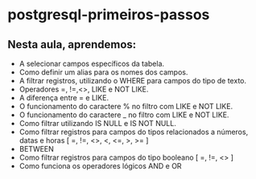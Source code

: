 # postgresql-primeiros-passos

## Nesta aula, aprendemos:

- A selecionar campos específicos da tabela.
- Como definir um alias para os nomes dos campos.
- A filtrar registros, utilizando o WHERE para campos do tipo de texto.
- Operadores =, !=,<>, LIKE e NOT LIKE.
- A diferença entre = e LIKE.
- O funcionamento do caractere % no filtro com LIKE e NOT LIKE.
- O funcionamento do caractere _ no filtro com LIKE e NOT LIKE.
- Como filtrar utilizando IS NULL e IS NOT NULL.
- Como filtrar registros para campos do tipos relacionados a números, datas e horas [ =, !=, <>, <, <=, >, >= ]
- BETWEEN
- Como filtrar registros para campos do tipo booleano [ =, !=, <> ]
- Como funciona os operadores lógicos AND e OR

